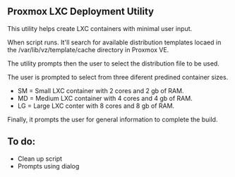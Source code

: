 ## Proxmox LXC Deployment Utility
This utility helps create LXC containers with minimal user input. 

When script runs. It'll search for available distribution templates locaed in the /var/lib/vz/template/cache directory in Proxmox VE. 

The utility prompts then the user to select the distribution file to be used.

The user is prompted to select from three diferent predined container sizes.

- SM = Small LXC container with 2 cores and 2 gb of RAM. 
- MD = Medium LXC container with 4 cores and 4 gb of RAM.
- LG = Large LXC conter with 8 cores and 8 gb of RAM. 

Finally, it prompts the user for general information to complete the build.

## To do:
- Clean up script
- Prompts using dialog



